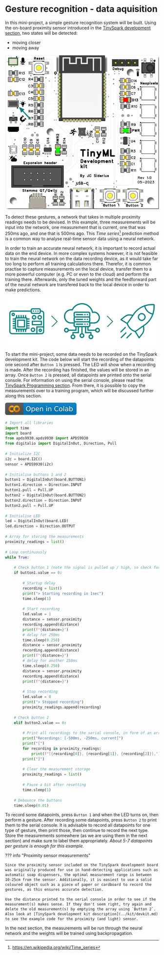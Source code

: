 # Gesture recognition - data aquisition

In this mini-project, a simple gesture recognition system will be built. Using the on-board proximity sensor introduced in the [TinySpark development section](../kit/devkit.md), two states will be detected: 

- moving closer
- moving away

![TinySpark development kit proximity sensor](../assets/images/devboard_prox_sensor.png)

To detect these gestures, a network that takes in multiple proximity readings needs to be devised. In this example, three measurements will be input into the network, one measurement that is current, one that was 250ms ago, and one that is 500ms ago. This _Time series_[^1] prediction method is a common way to analyse real-time sensor data using a neural network.

[^1]:<https://en.wikipedia.org/wiki/Time_series>

In order to train an accurate neural network, it is important to record actual data on the end device. In more complex systems however, it is not feasible to train the neural network on the data recording device, as it would take far too long to perform all training calculations there. Therefor, it is common practise to capture measurements on the local device, transfer them to a more powerful computer (e.g. PC or even to the cloud) and perform the training there. Afterwards, only the tuned weights and the feedforward part of the neural network are transfered back to the local device in order to make predictions.

![Recording data locally, processing / training remote, deploy locally](../assets/images/micro_cloud_deploy.png)

To start the mini-project, some data needs to be recorded on the TinySpark development kit. The code below will start the recording of the datapoints one second after `Button 1` is pressed. The LED will show when a recording is made. After the recording has finished, the values will be stored in an array. Once `Button 2` is pressed, all datapoints are printed onto the serial console. For information on using the serial console, please read the [TinySpark Programming section](../kit/programming.md). From there, it is possible to copy the measurements over to a training program, which will be discussed further along this section.

[![Open In Github](../assets/images/colab-badge.svg)](https://github.com/j-siderius/TinySpark/blob/main/docs/assets/examples/gesture_data_recording.py)

```python title="gesture_data_recording.py"
# Import all libraries
import time
import board
from apds9930.apds9930 import APDS9930
from digitalio import DigitalInOut, Direction, Pull

# Initialize I2C
i2c = board.I2C()
sensor = APDS9930(i2c)

# Initialise buttons 1 and 2
button1 = DigitalInOut(board.BUTTON1)
button1.direction = Direction.INPUT
button1.pull = Pull.UP
button2 = DigitalInOut(board.BUTTON2)
button2.direction = Direction.INPUT
button2.pull = Pull.UP

# Initialise LED
led = DigitalInOut(board.LED)
led.direction = Direction.OUTPUT

# Array for storing the measurements
proximity_readings = list()

# Loop continuously
while True:

    # Check button 1 (note the signal is pulled up / high, so check for low signal)
    if button1.value == 0:

        # Startup delay
        recording = list()
        print("> Starting recording in 1sec")
        time.sleep(1)

        # Start recording
        led.value = 1
        distance = sensor.proximity
        recording.append(distance)
        print(f"{distance=}")
        # delay for 250ms
        time.sleep(0.250)
        distance = sensor.proximity
        recording.append(distance)
        print(f"{distance=}")
        # delay for another 250ms
        time.sleep(0.250)
        distance = sensor.proximity
        recording.append(distance)
        print(f"{distance=}")

        # Stop recording
        led.value = 0
        print("> Stopped recording")
        proximity_readings.append(recording)

    # Check button 2
    elif button2.value == 0:

        # Print all recordings to the serial console, in form of an array
        print("Recordings: [-500ms, -250ms, current]")
        print("[")
        for recording in proximity_readings:
            print(f"[{recording[0]}, {recording[1]}, {recording[2]}],")
        print("]")

        # Clear the measurement storage
        proximity_readings = list()
        
        # Pause a bit after resetting
        time.sleep(1)

    # Debounce the buttons
    time.sleep(0.01)
```

To record some datapoints, press `Button 1` and when the LED turns on, then perform a gesture. After recording some datapoints, press `Button 2` to print them to the serial console. It is advisable to record all datapoints for one type of gesture, then print those, then continue to record the next type. Store the measurements somewhere (as we are using them in the next section) and make sure to label them appropriately. _About 5-7 datapoints per gesture is enough for this example._

??? info "Proximity sensor measurements"

    Since the proximity sensor included on the TinySpark development board was originally produced for use in hand-detecting applications such as automatic soap dispensers, the optimal measurement range is between 10-25cm from the sensor. Additionally, it is easiest to use a solid coloured object such as a piece of paper or cardboard to record the gestures, as this ensures accurate detection.

    Use the distance printed to the serial console in order to see if the measurement(s) makes sense. If they don't seem right, try again and delete the old measurement(s) by emptying the array using `Button 2`. Also look at [TinySpark development kit description](../kit/devkit.md) to see the example code for the proximity (and light) sensor.

In the next section, the measurements will be run through the neural network and the weights will be trained using backpropagation.
